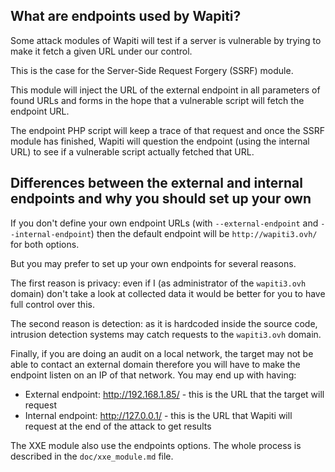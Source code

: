 ## What are endpoints used by Wapiti?

Some attack modules of Wapiti will test if a server is vulnerable by trying to make it fetch a given URL under our control.

This is the case for the Server-Side Request Forgery (SSRF) module.

This module will inject the URL of the external endpoint in all parameters of found URLs and forms in the hope that a
vulnerable script will fetch the endpoint URL.

The endpoint PHP script will keep a trace of that request and once the SSRF module has finished, Wapiti will question the
endpoint (using the internal URL) to see if a vulnerable script actually fetched that URL.

## Differences between the external and internal endpoints and why you should set up your own

If you don't define your own endpoint URLs (with `--external-endpoint` and `--internal-endpoint`) then the default
endpoint will be `http://wapiti3.ovh/` for both options.

But you may prefer to set up your own endpoints for several reasons.

The first reason is privacy: even if I (as administrator of the `wapiti3.ovh` domain) don't take a look at collected
data it would be better for you to have full control over this.

The second reason is detection: as it is hardcoded inside the source code, intrusion detection systems may catch requests
to the `wapiti3.ovh` domain.

Finally, if you are doing an audit on a local network, the target may not be able to contact an external domain therefore
you will have to make the endpoint listen on an IP of that network. You may end up with having:

- External endpoint: http://192.168.1.85/ - this is the URL that the target will request
- Internal endpoint: http://127.0.0.1/ - this is the URL that Wapiti will request at the end of the attack to get results

The XXE module also use the endpoints options. The whole process is described in the `doc/xxe_module.md` file.